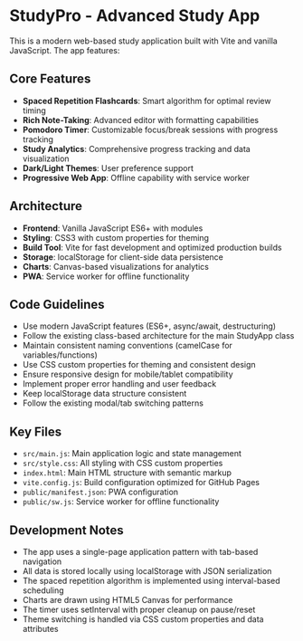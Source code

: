 <!-- Use this file to provide workspace-specific custom instructions to Copilot. For more details, visit https://code.visualstudio.com/docs/copilot/copilot-customization#_use-a-githubcopilotinstructionsmd-file -->

# StudyPro - Advanced Study App

This is a modern web-based study application built with Vite and vanilla JavaScript. The app features:

## Core Features
- **Spaced Repetition Flashcards**: Smart algorithm for optimal review timing
- **Rich Note-Taking**: Advanced editor with formatting capabilities  
- **Pomodoro Timer**: Customizable focus/break sessions with progress tracking
- **Study Analytics**: Comprehensive progress tracking and data visualization
- **Dark/Light Themes**: User preference support
- **Progressive Web App**: Offline capability with service worker

## Architecture
- **Frontend**: Vanilla JavaScript ES6+ with modules
- **Styling**: CSS3 with custom properties for theming
- **Build Tool**: Vite for fast development and optimized production builds
- **Storage**: localStorage for client-side data persistence
- **Charts**: Canvas-based visualizations for analytics
- **PWA**: Service worker for offline functionality

## Code Guidelines
- Use modern JavaScript features (ES6+, async/await, destructuring)
- Follow the existing class-based architecture for the main StudyApp class
- Maintain consistent naming conventions (camelCase for variables/functions)
- Use CSS custom properties for theming and consistent design
- Ensure responsive design for mobile/tablet compatibility
- Implement proper error handling and user feedback
- Keep localStorage data structure consistent
- Follow the existing modal/tab switching patterns

## Key Files
- `src/main.js`: Main application logic and state management
- `src/style.css`: All styling with CSS custom properties
- `index.html`: Main HTML structure with semantic markup
- `vite.config.js`: Build configuration optimized for GitHub Pages
- `public/manifest.json`: PWA configuration
- `public/sw.js`: Service worker for offline functionality

## Development Notes
- The app uses a single-page application pattern with tab-based navigation
- All data is stored locally using localStorage with JSON serialization
- The spaced repetition algorithm is implemented using interval-based scheduling
- Charts are drawn using HTML5 Canvas for performance
- The timer uses setInterval with proper cleanup on pause/reset
- Theme switching is handled via CSS custom properties and data attributes
